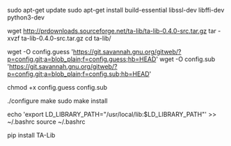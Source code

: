sudo apt-get update
sudo apt-get install build-essential libssl-dev libffi-dev python3-dev

wget http://prdownloads.sourceforge.net/ta-lib/ta-lib-0.4.0-src.tar.gz
tar -xvzf ta-lib-0.4.0-src.tar.gz
cd ta-lib/

wget -O config.guess 'https://git.savannah.gnu.org/gitweb/?p=config.git;a=blob_plain;f=config.guess;hb=HEAD'
wget -O config.sub 'https://git.savannah.gnu.org/gitweb/?p=config.git;a=blob_plain;f=config.sub;hb=HEAD'

chmod +x config.guess config.sub

./configure
make
sudo make install

echo 'export LD_LIBRARY_PATH="/usr/local/lib:$LD_LIBRARY_PATH"' >> ~/.bashrc
source ~/.bashrc

pip install TA-Lib
